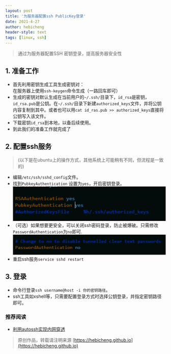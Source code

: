 ```yaml
---
layout: post
title: '为服务器配置ssh PublicKey登录'
date: 2021-4-27
author: hebicheng
header-style: text 
tags: [linux, ssh]
---
```


> 通过为服务器配置SSH 密钥登录，提高服务器安全性

## 1. 准备工作
* 首先利用密钥生成工具生成密钥对：  
在服务器上使用`ssh-keygen`命令生成（一路回车即可）
* 生成的密钥对默认生成在当前用户的`~/.ssh/`目录下，`id_rsa`是密钥，`id_rsa.pub`是公钥。在`~/.ssh/`目录下新建`authorized_keys`文件，并将公钥内容复制到其中。或者也可以用`cat id_ras.pub >> authorized_keys`直接将公钥写入该文件。
* 下载密钥`id_rsa`到本地，以备后续使用。
* 到此我们的准备工作就完成了

## 2. 配置ssh服务
> (以下是在ubuntu上的操作方式，其他系统上可能稍有不同，但流程是一致的)
* 编辑`/etc/ssh/sshd_config`文件。
* 找到`PubkeyAuthentication` 设置为`yes`，开启密钥登录。
![图片](/img/in-post/为服务器配置SSH密钥登录/20210427110634.png)
* （可选）如果想要更安全，可以关闭ssh密码登录，防止被爆破。只需修改`PasswordAuthentication`为`no`即可.
![图片](/img/in-post/为服务器配置SSH密钥登录/20210427111149.png)
* 重启ssh服务`service sshd restart`

## 3. 登录
* 命令行登录`ssh username@host -i 你的密钥路径`。
* ssh工具如xshell等，只需要配置登录方式时选择公钥登录，并指定密钥路径即可。

### 推荐阅读
* [利用autossh实现内网穿透](https://hebicheng.github.io/2021/04/15/%E5%88%A9%E7%94%A8autossh%E5%AE%9E%E7%8E%B0%E5%86%85%E7%BD%91%E7%A9%BF%E9%80%8F/)

> 原创作品，转载请注明来源 [https://hebicheng.github.io](https://hebicheng.github.io)